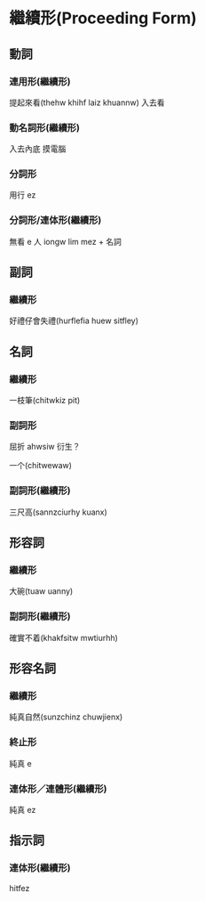 # 繼續形(Proceeding Form)

## 動詞

### 連用形(繼續形)

提起來看(thehw khihf laiz khuannw)
入去看

### 動名詞形(繼續形)

入去內底
摸電腦

### 分詞形

用行 ez

### 分詞形/連体形(繼續形)

無看 e 人
iongw lim mez + 名詞

## 副詞

### 繼續形

好禮仔會失禮(hurflefia huew sitfley)

## 名詞

### 繼續形

一枝筆(chitwkiz pit)

### 副詞形

屈折 ahwsiw 衍生？

一个(chitwewaw)

### 副詞形(繼續形)

三尺高(sannzciurhy kuanx)

## 形容詞

### 繼續形

大碗(tuaw uanny)

### 副詞形(繼續形)

確實不着(khakfsitw mwtiurhh)

## 形容名詞

### 繼續形

純真自然(sunzchinz chuwjienx)

### 終止形

純真 e

### 連体形／連體形(繼續形)

純真 ez

## 指示詞

### 連体形(繼續形)

hitfez
